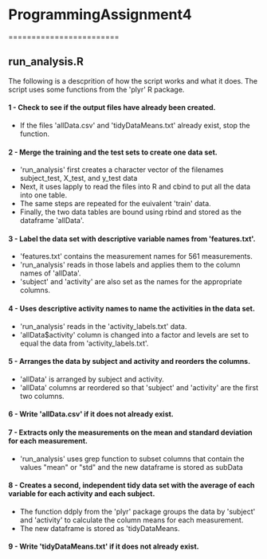# ProgrammingAssignment4
========================

## run_analysis.R
The following is a descprition of how the script works and what it does.
The script uses some functions from the 'plyr' R package.

#### 1 - Check to see if the output files have already been created.
- If the files 'allData.csv' and 'tidyDataMeans.txt' already exist, stop the function.

#### 2 - Merge the training and the test sets to create one data set. 
- 'run_analysis' first creates a character vector of the filenames subject_test, X_test, and y_test data
- Next, it uses lapply to read the files into R and cbind to put all the data into one table.
- The same steps are repeated for the euivalent 'train' data.
- Finally, the two data tables are bound using rbind and stored as the dataframe 'allData'.

#### 3 - Label the data set with descriptive variable names from 'features.txt'.
- 'features.txt' contains the measurement names for 561 measurements. 
- 'run_analysis' reads in those labels and applies them to the column names of 'allData'.
- 'subject' and 'activity' are also set as the names for the appropriate columns.

#### 4 - Uses descriptive activity names to name the activities in the data set.
- 'run_analysis' reads in the 'activity_labels.txt' data.
- 'allData$activity' column is changed into a factor and levels are set to equal the data from 'activity_labels.txt'.

#### 5 - Arranges the data by subject and activity and reorders the columns.
- 'allData' is arranged by subject and activity.
- 'allData' columns ar reordered so that 'subject' and 'activity' are the first two columns.

#### 6 - Write 'allData.csv' if it does not already exist.

#### 7 - Extracts only the measurements on the mean and standard deviation for each measurement.
- 'run_analysis' uses grep function to subset columns that contain the values "mean" or "std" and the new dataframe is stored as subData

#### 8 - Creates a second, independent tidy data set with the average of each variable for each activity and each subject.
- The function ddply from the 'plyr' package groups the data by 'subject' and 'activity' to calculate the column means for each measurement.
- The new dataframe is stored as 'tidyDataMeans.

#### 9 - Write 'tidyDataMeans.txt' if it does not already exist.

